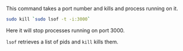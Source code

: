 This command takes a port number and kills and process running on it.

```bash
sudo kill `sudo lsof -t -i:3000`
```

Here it will stop processes running on port 3000.

`lsof` retrieves a list of pids and `kill` kills them.
